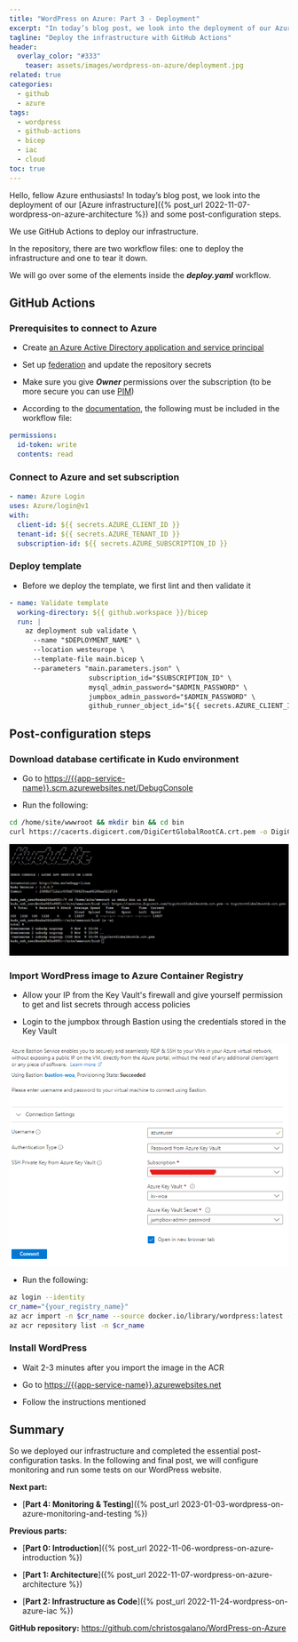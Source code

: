 ```yaml
---
title: "WordPress on Azure: Part 3 - Deployment"
excerpt: "In today’s blog post, we look into the deployment of our Azure infrastructure and the configuration of the application."
tagline: "Deploy the infrastructure with GitHub Actions"
header:
  overlay_color: "#333"
    teaser: assets/images/wordpress-on-azure/deployment.jpg
related: true
categories:
  - github
  - azure
tags:
  - wordpress
  - github-actions
  - bicep
  - iac
  - cloud
toc: true
---
```


Hello, fellow Azure enthusiasts! In today’s blog post, we look into the deployment of our [Azure infrastructure]({% post_url 2022-11-07-wordpress-on-azure-architecture %}) and some post-configuration steps.

We use GitHub Actions to deploy our infrastructure.

In the repository, there are two workflow files: one to deploy the infrastructure and one to tear it down.

We will go over some of the elements inside the ***deploy.yaml*** workflow.

## GitHub Actions

### Prerequisites to connect to Azure

* Create [an Azure Active Directory application and service principal](https://learn.microsoft.com/en-us/azure/active-directory/develop/howto-create-service-principal-portal)

* Set up [federation](https://learn.microsoft.com/en-us/azure/developer/github/connect-from-azure?tabs=azure-portal%2Cwindows) and update the repository secrets

* Make sure you give ***Owner*** permissions over the subscription (to be more secure you can use [PIM](https://learn.microsoft.com/en-us/azure/active-directory/privileged-identity-management/pim-configure))

* According to the [documentation](https://docs.github.com/en/actions/deployment/security-hardening-your-deployments/configuring-openid-connect-in-azure), the following must be included in the workflow file:

```yaml
permissions:
  id-token: write
  contents: read
```

### Connect to Azure and set subscription

```yaml
- name: Azure Login
uses: Azure/login@v1
with:
  client-id: ${{ secrets.AZURE_CLIENT_ID }}
  tenant-id: ${{ secrets.AZURE_TENANT_ID }}
  subscription-id: ${{ secrets.AZURE_SUBSCRIPTION_ID }}
```

### Deploy template

* Before we deploy the template, we first lint and then validate it

```yaml
- name: Validate template
  working-directory: ${{ github.workspace }}/bicep
  run: |
    az deployment sub validate \
      --name "$DEPLOYMENT_NAME" \
      --location westeurope \
      --template-file main.bicep \
      --parameters "main.parameters.json" \
                    subscription_id="$SUBSCRIPTION_ID" \
                    mysql_admin_password="$ADMIN_PASSWORD" \
                    jumpbox_admin_password="$ADMIN_PASSWORD" \
                    github_runner_object_id="${{ secrets.AZURE_CLIENT_ID }}"
```

## Post-configuration steps

### Download database certificate in Kudo environment

* Go to <https://{{app-service-name}}.scm.azurewebsites.net/DebugConsole>

* Run the following:

```bash
cd /home/site/wwwroot && mkdir bin && cd bin
curl https://cacerts.digicert.com/DigiCertGlobalRootCA.crt.pem -o DigiCertGlobalRootCA.crt.pem
```

![kudu-environment](/assets/images/wordpress-on-azure/kudu-environment.png)

### Import WordPress image to Azure Container Registry

* Allow your IP from the Key Vault's firewall and give yourself permission to get and list secrets through access policies

* Login to the jumpbox through Bastion using the credentials stored in the Key Vault

![bastion-login](/assets/images/wordpress-on-azure/bastion-login.png)

* Run the following:

```bash
az login --identity
cr_name="{your_registry_name}"
az acr import -n $cr_name --source docker.io/library/wordpress:latest --image wordpress:latest
az acr repository list -n $cr_name
```

### Install WordPress

* Wait 2-3 minutes after you import the image in the ACR
  
* Go to <https://{{app-service-name}}.azurewebsites.net>

* Follow the instructions mentioned

## Summary

So we deployed our infrastructure and completed the essential post-configuration tasks. In the following and final post, we will configure monitoring and run some tests on our WordPress website.

**Next part:**

* [**Part 4: Monitoring & Testing**]({% post_url 2023-01-03-wordpress-on-azure-monitoring-and-testing %})

**Previous parts:**

* [**Part 0: Introduction**]({% post_url 2022-11-06-wordpress-on-azure-introduction %})

* [**Part 1: Architecture**]({% post_url 2022-11-07-wordpress-on-azure-architecture %})

* [**Part 2: Infrastructure as Code**]({% post_url 2022-11-24-wordpress-on-azure-iac %})

**GitHub repository:** <https://github.com/christosgalano/WordPress-on-Azure>
